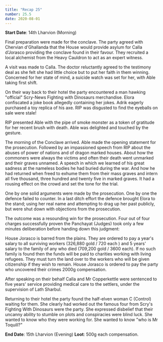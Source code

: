 ```yaml
---
title: "Recap 25"
number: 25.5
date: 2020-08-01
---
```


**Start Date**: 14th Lharvion (Morning) 
 
Final preparation were made for the conclave. The party agreed with Chervian d'Ghallanda that the House would provide asylum for Calla d'Jorasco providing the conclave found in their favour.  They recruited a local alchemist from the Heavy Cauldron to act as an expert witness.
 
A visit was made to Calla.  The doctor reluctantly agreed to the testimony deal as she felt she had little choice but to put her faith in them winning.  Concerned for her state of mind, a suicide watch was set for her, with Able taking first shift.
 
On their way back to their hotel the party encountered a man hawking "official" Scry-News Fighting with Dinosaurs merchandise.  Elora confiscated a joke book allegedly containing her jokes.  Adrik eagerly purchased a toy replica of his axe.  RIP was disgusted to find the eyeballs on sale were stale!
 
RIP presented Able with the pipe of smoke monster as a token of gratitude for her recent brush with death.  Able was delighted and touched by the gesture.
 
The morning of the Conclave arrived.  Able made the opening statement for the prosecution.  Followed by an impassioned speech from RIP about the abuses of power of nations and of dragon marked houses.  About how the commoners were always the victims and often their death went unmarked and their graves unnamed.   A speech in which we learned of his great sadness at the nameless bodies he had buried during the war.  And how he had returned when freed to exhume them from their mass graves and intern all five thousand, three hundred and twenty five in marked graves.  It had a rousing effect on the crowd and set the tone for the trial.
 
One by one solid arguments were made by the prosecution.   One by one the defence failed to counter.  In a last ditch effort the defence brought Elora to the stand; using her real name and attempting to drag up her past publicly, but were shut down with objections from the prosecution.
 
The outcome was a resounding win for the prosecution.  Four out of four charges successfully proven the Panchayat (Judges) took only a few minutes deliberation before handing down this judgment:
 
House Jorasco is barred from the plains.  They are ordered to pay a year's salary to all surviving workers (326,880 gold / 720 each ) and 5 years' salary to the family of any who died (709,200 gold / 3600 each).  If no such family is found then the funds will be paid to charities working with living refugees.  They must turn the land over to the workers who will be given citizenship if they wish to remain.  House Jorasco is ordered to pay the party who uncovered their crimes 2000g compensation. 
 
After speaking on their behalf Calla and Mr Copperkettle were sentenced to five years' service providing medical care to the settlers, under the supervision of Lath Sharbul.
 
Returning to their hotel the party found the half-elven woman C (Control) waiting for them.  She clearly had worked out the famous four from Scry's Fighting With Dinosaurs were the party.  She expressed disbelief that their uncanny ability to stumble on plots and conspiracies were blind luck.  She wanted to know who they were working for.  She wanted to know "who is Mr Toquill?"
 
**End Date**: 15th Lharvion (Evening)
**Loot**: 500g each compensation.